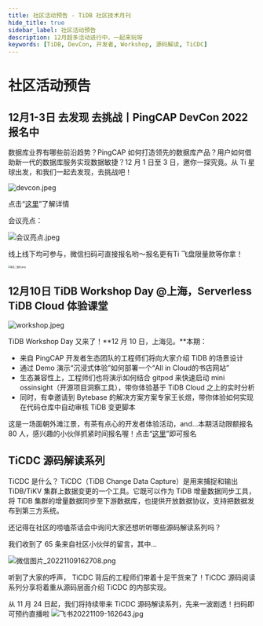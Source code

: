 ```yaml
---
title: 社区活动预告 - TiDB 社区技术月刊
hide_title: true
sidebar_label: 社区活动预告
description: 12月超多活动进行中，一起来玩呀
keywords: [TiDB, DevCon, 开发者, Workshop, 源码解读, TiCDC]
---
```


# 社区活动预告

## 12月1-3日 去发现 去挑战丨PingCAP DevCon 2022 报名中

数据库业界有哪些前沿趋势？PingCAP 如何打造领先的数据库产品？用户如何借助新一代的数据库服务实现数据敏捷？12 月 1 日至 3 日，邀你一探究竟。从 Ti 星球出发，和我们一起去发现，去挑战吧！

![devcon.jpeg](https://img2.pingcap.com/forms/5/5/557152705cebe47845d12e480724657f8446a269.jpeg)

点击“[这里](https://cn.pingcap.com/events/devcon2022/sh/index/?trackingCode=monthly-11)”了解详情

会议亮点：

![会议亮点.jpeg](https://img2.pingcap.com/forms/7/7/774723eaacd632a71d57fa14c1c833568e00afcc.jpeg)

线上线下均可参与，微信扫码可直接报名哟～报名更有Ti 飞盘限量款等你拿！

<img src="https://img2.pingcap.com/forms/7/a/7a621a6523445b1c0cb1f383b4467c3e3305e3a7.jpeg" alt="报名二维码.jpeg" style="zoom:30%;" />



## 12月10日 TiDB Workshop Day @上海，Serverless TiDB Cloud 体验课堂

![workshop.jpeg](https://img2.pingcap.com/forms/9/e/9e9b84d177a3c2d21c3c67f73dd0bdba3fe218d6.jpeg)

TiDB Workshop Day 又来了！**12 月 10 日，上海见。**本期：

- 来自 PingCAP 开发者生态团队的工程师们将向大家介绍 TiDB 的场景设计
- 通过 Demo 演示“沉浸式体验”如何部署一个“All in Cloud的书店网站”
- 生态兼容性上，工程师们也将演示如何结合 gitpod 来快速启动 mini ossinsight（开源项目洞察工具），带你体验基于 TiDB Cloud 之上的实时分析
- 同时，有幸邀请到 Bytebase 的解决方案方案专家王长煜，带你体验如何实现在代码仓库中自动审核 TiDB 变更脚本

这是一场面朝外滩江景，有茶有点心的开发者体验活动，and…本期活动限额报名 80 人，感兴趣的小伙伴抓紧时间报名喔！点击“[这里](https://forms.pingcap.com/f/tidb-workshop-day-shanghai)”即可报名


## TiCDC 源码解读系列

TiCDC 是什么？
TiCDC（TiDB Change Data Capture）是用来捕捉和输出 TiDB/TiKV 集群上数据变更的一个工具。它既可以作为 TiDB 增量数据同步工具，将 TiDB 集群的增量数据同步至下游数据库，也提供开放数据协议，支持把数据发布到第三方系统。

还记得在社区的唠嗑茶话会中询问大家还想听听哪些源码解读系列吗？

我们收到了 65 条来自社区小伙伴的留言，其中…

![微信图片_20221109162708.png](https://img2.pingcap.com/forms/4/d/4d53cd7d6e570f1f879404bc1e72e5da7b3906c5.png)

听到了大家的呼声， TiCDC 背后的工程师们带着十足干货来了！TiCDC 源码阅读系列分享将着重从源码层面介绍 TiCDC 的内部实现。

从 11 月 24 日起，我们将持续带来 TiCDC 源码解读系列，先来一波剧透！扫码即可预约直播啦
![飞书20221109-162643.jpg](https://img2.pingcap.com/forms/9/6/96065ca6deb68376eb7c2e3028dab016d4c6b751.jpg)